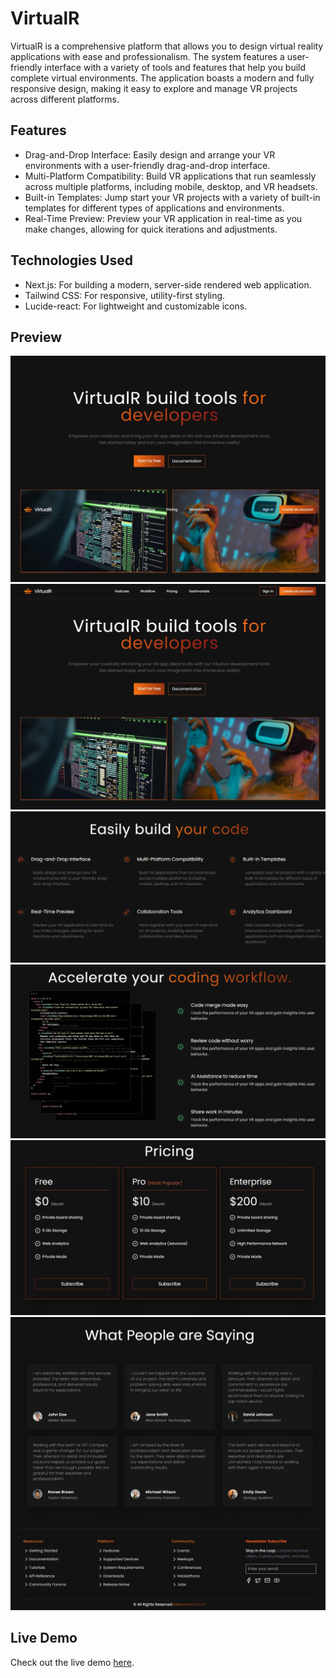 # VirtualR

VirtualR is a comprehensive platform that allows you to design virtual reality applications with ease and professionalism. The system features a user-friendly interface with a variety of tools and features that help you build complete virtual environments. The application boasts a modern and fully responsive design, making it easy to explore and manage VR projects across different platforms.

## Features

- Drag-and-Drop Interface: Easily design and arrange your VR environments with a user-friendly drag-and-drop interface.
- Multi-Platform Compatibility: Build VR applications that run seamlessly across multiple platforms, including mobile, desktop, and VR headsets.
- Built-in Templates: Jump start your VR projects with a variety of built-in templates for different types of applications and environments.
- Real-Time Preview: Preview your VR application in real-time as you make changes, allowing for quick iterations and adjustments.

## Technologies Used

- Next.js: For building a modern, server-side rendered web application.
- Tailwind CSS: For responsive, utility-first styling.
- Lucide-react: For lightweight and customizable icons.

## Preview

![Preview Image](/preview/preview.jpeg)
![Preview Image 1](/preview/preview1.jpeg)
![Preview Image 2](/preview/preview2.jpeg)
![Preview Image 3](/preview/preview3.jpeg)
![Preview Image 4](/preview/preview4.jpeg)
![Preview Image 5](/preview/preview5.jpeg)

## Live Demo

Check out the live demo [here](#).
